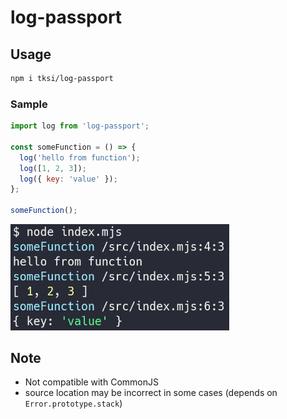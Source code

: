 # log-passport

## Usage

```bash
npm i tksi/log-passport
```

### Sample

```javascript
import log from 'log-passport';

const someFunction = () => {
  log('hello from function');
  log([1, 2, 3]);
  log({ key: 'value' });
};

someFunction();
```

<img src="./img.png" width="350rem">

## Note

- Not compatible with CommonJS
- source location may be incorrect in some cases (depends on `Error.prototype.stack`)
